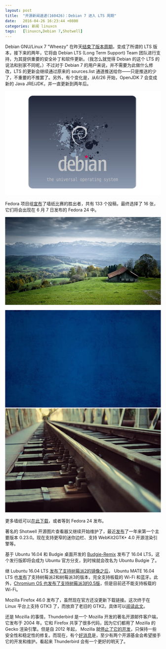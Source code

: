 ```yaml
---
layout: post
title:	"开源新闻速递(160426)：Debian 7 进入 LTS 周期"
date:	2016-04-26 16:23:44 +0800 
categories:	新闻 linuxcn 
tags:	[linuxcn,Debian 7,Shotwell]
---
```



Debian GNU/Linux 7 "Wheezy" 在昨天[结束了版本周期](https://www.debian.org/News/2016/20160425)，变成了所谓的 LTS 版本，接下来的两年，它将由 Debian LTS (Long Term Support) Team 团队进行支持，为其提供重要的安全补丁和软件更新。（我怎么就觉得 Debian 的这个 LTS 的说法和别家不同呢。）不过对于 Debian 7 的用户来说，并不需要为此做什么修改，LTS 的更新会继续通过原来的 sources.list 通道推送给你——只是推送的少了，不重要的不推罢了。另外，有个变化是，从6/26 开始，OpenJDK 7 会变成新的 Java JRE/JDK，并一直更新到两年后。


![](/Asserts/Images/album/201604/26/162328hn8ijvmixno5p35b.png)


Fedora 项目组[宣布](https://fedoramagazine.org/introducing-extra-wallpapers-fedora-24/)了墙纸比赛的胜出者，共有 133 个投稿，最终选择了 16 张，它们将会出现在 6 月 7 日发布的 Fedora 24 中。


![](/Asserts/Images/album/201604/26/151817mldoux0uwdlfluwz.jpg)


![](/Asserts/Images/album/201604/26/151828dpl2ivh4l4c9lc5z.jpg)![](/Asserts/Images/album/201604/26/151834ecrrurjefrr4u0ca.jpg)


更多墙纸可以[在此下载](https://fedoramagazine.org/introducing-extra-wallpapers-fedora-24/)，或者等到 Fedora 24 发布。


著名的 Shotwell 开源图片查看器又继续开始维护了，最近[发布](https://mail.gnome.org/archives/gnome-announce-list/2016-April/msg00021.html)了一年来第一个主要版本 0.23.0。现在支持更窄的迷你边栏、支持 WebKit2GTK+ 4.0 开源渲染引擎等。


基于 Ubuntu 16.04 和 Budgie 桌面开发的 [Budgie-Remix](https://xpressubuntu.wordpress.com/) 发布了 16.04 LTS，这个发行版即将会成为 Ubuntu 官方分支，到时候就会改名为 Ubuntu Budgie 了。


继 Lubuntu 16.04 LTS [发布了支持树莓派2的镜像之后](/article-7265-1.html)， Ubuntu MATE 16.04 LTS 也[发布](https://ubuntu-mate.org/blog/ubuntu-mate-xenial-raspberry-pi/)了支持树莓派2和树莓派3的版本，完全支持板载的 Wi-Fi 和蓝牙。此外，[Chromium OS 也发布了支持树莓派3的0.5版](/article-7270-1.html)，但是目前还不能支持板载的 Wi-Fi。


Mozilla Firefox 46.0 发布了，虽然现在官方还没更新下载链接。这次终于在 Linux 平台上支持 GTK3 了，而放弃了老旧的 GTK2。具体可以[阅读此文](/article-7271-1.html)。


还是 Mozilla 的事情，Thunderbird 是一个 Mozilla 开发的著名开源邮件客户端，它发布于 2004 年。它和 Firefox 共享了很多代码，因为它们都用了 Mozilla 的 Gecko 渲染引擎。但是自 2012 年起， Mozilla 就[停止了它的开发](http://news.softpedia.com/news/Mozilla-Stops-Thunderbird-Development-Will-Only-Get-Stability-and-Security-Fixes-279909.shtml)，只保持一些安全性和稳定性的修复。而现在，有个[好消息](https://blog.mozilla.org/thunderbird/files/2016/04/Finding-a-Home-for-Thunderbird.pdf)是，至少有两个开源基金会希望接手它的开发和维护。看起来 Thunderbird 会有一个更好的明天了。
